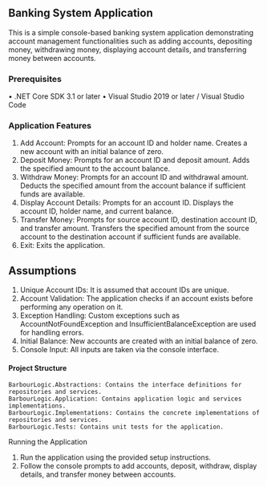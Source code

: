 ## Banking System Application

This is a simple console-based banking system application demonstrating account management functionalities such as adding accounts, depositing money, withdrawing money, displaying account details, and transferring money between accounts.
### Prerequisites
•	.NET Core SDK 3.1 or later
•	Visual Studio 2019 or later / Visual Studio Code
### Application Features
1.	Add Account:
	Prompts for an account ID and holder name.
	Creates a new account with an initial balance of zero.
2.	Deposit Money:
	Prompts for an account ID and deposit amount.
	Adds the specified amount to the account balance.
3.	Withdraw Money:
	Prompts for an account ID and withdrawal amount.
	Deducts the specified amount from the account balance if sufficient funds are available.
4.	Display Account Details:
	Prompts for an account ID.
	Displays the account ID, holder name, and current balance.
5.	Transfer Money:
	Prompts for source account ID, destination account ID, and transfer amount.
	Transfers the specified amount from the source account to the destination account if sufficient funds are available.
6.	Exit:
	Exits the application.

## Assumptions

1.	Unique Account IDs: It is assumed that account IDs are unique.
2.	Account Validation: The application checks if an account exists before performing any operation on it.
3.	Exception Handling: Custom exceptions such as AccountNotFoundException and InsufficientBalanceException are used for handling errors.
4.	Initial Balance: New accounts are created with an initial balance of zero.
5.	Console Input: All inputs are taken via the console interface.
   
#### Project Structure
	BarbourLogic.Abstractions: Contains the interface definitions for repositories and services.
	BarbourLogic.Application: Contains application logic and services implementations.
	BarbourLogic.Implementations: Contains the concrete implementations of repositories and services.
	BarbourLogic.Tests: Contains unit tests for the application.

Running the Application
1.	Run the application using the provided setup instructions.
2.	Follow the console prompts to add accounts, deposit, withdraw, display details, and transfer money between accounts.


